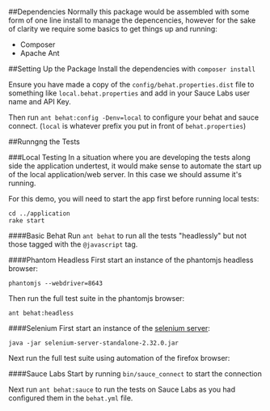 ##Dependencies
Normally this package would be assembled with some form of one line install to manage the depencencies, however for the sake of clarity we require some basics to get things up and running:

- Composer
- Apache Ant

##Setting Up the Package
Install the dependencies with `composer install`

Ensure you have made a copy of the `config/behat.properties.dist` file to something like `local.behat.properties` and add in your Sauce Labs user name and API Key.

Then run `ant behat:config -Denv=local` to configure your behat and sauce connect. (`local` is whatever prefix you put in front of `behat.properties`)

##Runngng the Tests

###Local Testing
In a situation where you are developing the tests along side the application undertest, it would make sense to automate the start up of the local application/web server. In this case we should assume it's running.

For this demo, you will need to start the app first before running local tests:

    cd ../application
    rake start

####Basic Behat
Run `ant behat` to run all the tests "headlessly" but not those tagged with the `@javascript` tag.

####Phantom Headless
First start an instance of the phantomjs headless browser:

    phantomjs --webdriver=8643

Then run the full test suite in the phantomjs browser:

    ant behat:headless

####Selenium
First start an instance of the [selenium server](http://docs.seleniumhq.org/download/):

    java -jar selenium-server-standalone-2.32.0.jar

Next run the full test suite using automation of the firefox browser:

####Sauce Labs
Start by running `bin/sauce_connect` to start the connection

Next run `ant behat:sauce` to run the tests on Sauce Labs as you had configured them in the `behat.yml` file.
